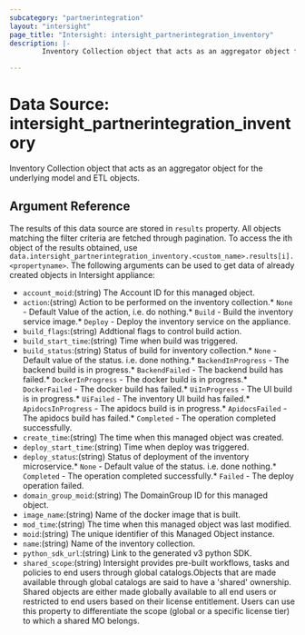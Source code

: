 ```yaml
---
subcategory: "partnerintegration"
layout: "intersight"
page_title: "Intersight: intersight_partnerintegration_inventory"
description: |-
        Inventory Collection object that acts as an aggregator object for the underlying model and ETL objects.

---
```


# Data Source: intersight_partnerintegration_inventory
Inventory Collection object that acts as an aggregator object for the underlying model and ETL objects.
## Argument Reference
The results of this data source are stored in `results` property.
All objects matching the filter criteria are fetched through pagination.
To access the ith object of the results obtained, use `data.intersight_partnerintegration_inventory.<custom_name>.results[i].<propertyname>`.
The following arguments can be used to get data of already created objects in Intersight appliance:
* `account_moid`:(string) The Account ID for this managed object. 
* `action`:(string) Action to be performed on the inventory collection.* `None` - Default Value of the action, i.e. do nothing.* `Build` - Build the inventory service image.* `Deploy` - Deploy the inventory service on the appliance. 
* `build_flags`:(string) Addtional flags to control build action. 
* `build_start_time`:(string) Time when build was triggered. 
* `build_status`:(string) Status of build for inventory collection.* `None` - Default value of the status. i.e. done nothing.* `BackendInProgress` - The backend build is in progress.* `BackendFailed` - The backend build has failed.* `DockerInProgress` - The docker build is in progress.* `DockerFailed` - The docker build has failed.* `UiInProgress` - The UI build is in progress.* `UiFailed` - The inventory UI build has failed.* `ApidocsInProgress` - The apidocs build is in progress.* `ApidocsFailed` - The apidocs build has failed.* `Completed` - The operation completed successfully. 
* `create_time`:(string) The time when this managed object was created. 
* `deploy_start_time`:(string) Time when deploy was triggered. 
* `deploy_status`:(string) Status of deployment of the inventory microservice.* `None` - Default value of the status. i.e. done nothing.* `Completed` - The operation completed successfully.* `Failed` - The deploy operation failed. 
* `domain_group_moid`:(string) The DomainGroup ID for this managed object. 
* `image_name`:(string) Name of the docker image that is built. 
* `mod_time`:(string) The time when this managed object was last modified. 
* `moid`:(string) The unique identifier of this Managed Object instance. 
* `name`:(string) Name of the inventory collection. 
* `python_sdk_url`:(string) Link to the generated v3 python SDK. 
* `shared_scope`:(string) Intersight provides pre-built workflows, tasks and policies to end users through global catalogs.Objects that are made available through global catalogs are said to have a 'shared' ownership. Shared objects are either made globally available to all end users or restricted to end users based on their license entitlement. Users can use this property to differentiate the scope (global or a specific license tier) to which a shared MO belongs. 
 
